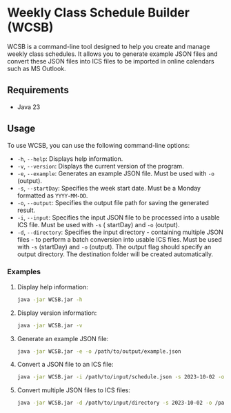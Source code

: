 # Weekly Class Schedule Builder (WCSB)

WCSB is a command-line tool designed to help you create and manage weekly class schedules. It allows you to generate
example JSON files and convert these JSON files into ICS files to be imported in online calendars such as MS Outlook.

## Requirements

- Java 23

## Usage

To use WCSB, you can use the following command-line options:

- `-h`, `--help`: Displays help information.
- `-v`, `--version`: Displays the current version of the program.
- `-e`, `--example`: Generates an example JSON file. Must be used with `-o` (output).
- `-s`, `--startDay`: Specifies the week start date. Must be a Monday formatted as `YYYY-MM-DD`.
- `-o`, `--output`: Specifies the output file path for saving the generated result.
- `-i`, `--input`: Specifies the input JSON file to be processed into a usable ICS file. Must be used with `-s` (
  startDay) and `-o` (output).
- `-d`, `--directory`: Specifies the input directory - containing multiple JSON files - to perform a batch conversion 
  into usable ICS files. Must be used with `-s` (startDay) and `-o` (output). The output flag should specify an output 
  directory. The destination folder will be created automatically.

### Examples

1. Display help information:
    ```sh
    java -jar WCSB.jar -h
    ```

2. Display version information:
    ```sh
    java -jar WCSB.jar -v
    ```

3. Generate an example JSON file:
    ```sh
    java -jar WCSB.jar -e -o /path/to/output/example.json
    ```

4. Convert a JSON file to an ICS file:
    ```sh
    java -jar WCSB.jar -i /path/to/input/schedule.json -s 2023-10-02 -o /path/to/output/schedule.ics
    ```

5. Convert multiple JSON files to ICS files:
    ```sh
    java -jar WCSB.jar -d /path/to/input/directory -s 2023-10-02 -o /path/to/output/directory
    ```
